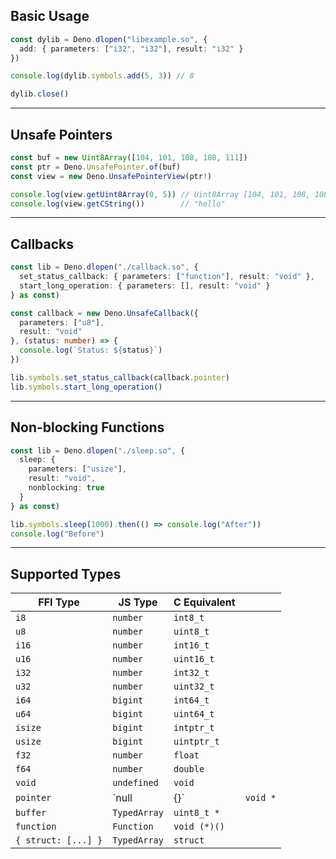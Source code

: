 ## Basic Usage

```ts
const dylib = Deno.dlopen("libexample.so", {
  add: { parameters: ["i32", "i32"], result: "i32" }
})

console.log(dylib.symbols.add(5, 3)) // 8

dylib.close()
```

---

## Unsafe Pointers

```ts
const buf = new Uint8Array([104, 101, 108, 108, 111])
const ptr = Deno.UnsafePointer.of(buf)
const view = new Deno.UnsafePointerView(ptr!)

console.log(view.getUint8Array(0, 5)) // Uint8Array [104, 101, 108, 108, 111]
console.log(view.getCString())        // "hello"
```

---

## Callbacks

```ts
const lib = Deno.dlopen("./callback.so", {
  set_status_callback: { parameters: ["function"], result: "void" },
  start_long_operation: { parameters: [], result: "void" }
} as const)

const callback = new Deno.UnsafeCallback({
  parameters: ["u8"],
  result: "void"
}, (status: number) => {
  console.log(`Status: ${status}`)
})

lib.symbols.set_status_callback(callback.pointer)
lib.symbols.start_long_operation()
```

---

## Non-blocking Functions

```ts
const lib = Deno.dlopen("./sleep.so", {
  sleep: {
    parameters: ["usize"],
    result: "void",
    nonblocking: true
  }
} as const)

lib.symbols.sleep(1000).then(() => console.log("After"))
console.log("Before")
```

---

## Supported Types

| FFI Type            | JS Type      | C Equivalent |          |
| ------------------- | ------------ | ------------ | -------- |
| `i8`                | `number`     | `int8_t`     |          |
| `u8`                | `number`     | `uint8_t`    |          |
| `i16`               | `number`     | `int16_t`    |          |
| `u16`               | `number`     | `uint16_t`   |          |
| `i32`               | `number`     | `int32_t`    |          |
| `u32`               | `number`     | `uint32_t`   |          |
| `i64`               | `bigint`     | `int64_t`    |          |
| `u64`               | `bigint`     | `uint64_t`   |          |
| `isize`             | `bigint`     | `intptr_t`   |          |
| `usize`             | `bigint`     | `uintptr_t`  |          |
| `f32`               | `number`     | `float`      |          |
| `f64`               | `number`     | `double`     |          |
| `void`              | `undefined`  | `void`       |          |
| `pointer`           | \`null       | {}\`         | `void *` |
| `buffer`            | `TypedArray` | `uint8_t *`  |          |
| `function`          | `Function`   | `void (*)()` |          |
| `{ struct: [...] }` | `TypedArray` | `struct`     |          |
